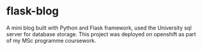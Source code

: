 # flask-blog

A mini blog built with Python and Flask framework, used the University sql server for database storage.
This project was deployed on openshift as part of my MSc programme coursework.

